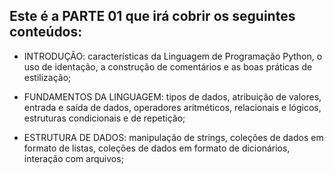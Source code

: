 ## **Este é a PARTE 01 que irá cobrir os seguintes conteúdos:**

- INTRODUÇÃO: características da Linguagem de Programação Python,  o uso de identação, a construção de comentários e as boas práticas de estilização;

- FUNDAMENTOS DA LINGUAGEM: tipos de dados, atribuição de valores, entrada e saída de dados, operadores aritméticos, relacionais e lógicos, estruturas condicionais e de repetição;

- ESTRUTURA DE DADOS: manipulação de strings, coleções de dados em formato de listas, coleções de dados em formato de dicionários, interação com arquivos;
